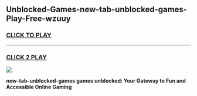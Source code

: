 
## Unblocked-Games-new-tab-unblocked-games-Play-Free-wzuuy
<h3>
<a href="https://premium76.site?title=new-tab-unblocked-games&ref=23A">CLICK TO PLAY</a></h3>
<hr>

<h3>
<a href="https://premium76.site?title=new-tab-unblocked-games&ref=23A">CLICK 2 PLAY</a>
  
</h3>

<a href="https://premium76.site?title=new-tab-unblocked-games&ref=23A"><img src="https://clearcache.store/games.png"></a>


**new-tab-unblocked-games games unblocked: Your Gateway to Fun and Accessible Online Gaming**
